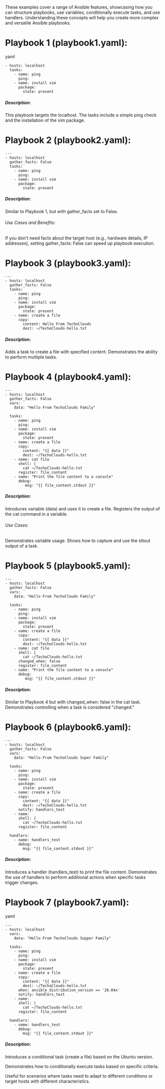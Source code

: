 These examples cover a range of Ansible features, showcasing how you can structure playbooks, use variables, conditionally execute tasks, and use handlers. Understanding these concepts will help you create more complex and versatile Ansible playbooks.

# Playbook 1 (playbook1.yaml):
yaml
```
- hosts: localhost
  tasks:
    - name: ping
      ping:
    - name: install vim
      package:
        state: present
```
##### Description:

This playbook targets the localhost.
The tasks include a simple ping check and the installation of the vim package.

# Playbook 2 (playbook2.yaml):

```
---
- hosts: localhost
  gather_facts: False
  tasks:
    - name: ping
      ping:
    - name: install vim
      package:
        state: present
```
##### Description:

Similar to Playbook 1, but with gather_facts set to False.
###### Use Cases and Benefits:

If you don't need facts about the target host (e.g., hardware details, IP addresses), setting gather_facts: False can speed up playbook execution.
# Playbook 3 (playbook3.yaml):

```
---
- hosts: localhost
  gather_facts: False
  tasks:
    - name: ping
      ping:
    - name: install vim
      package:
        state: present
    - name: create a file
      copy:
        content: Hello From TechoClouds
        dest: ~/TechoClouds-hello.txt
```
##### Description:

Adds a task to create a file with specified content.
Demonstrates the ability to perform multiple tasks.

# Playbook 4 (playbook4.yaml):

```
---
- hosts: localhost
  gather_facts: False
  vars:
    data: "Hello From TechoClouds Family"

  tasks:
    - name: ping
      ping:
    - name: install vim
      package:
        state: present
    - name: create a file
      copy:
        content: "{{ data }}"
        dest: ~/TechoClouds-hello.txt
    - name: cat file
      shell: |
        cat ~/TechoClouds-hello.txt
      register: file_content
    - name: "Print the file content to a console"
      debug:
         msg: "{{ file_content.stdout }}"
```
##### Description:

Introduces variable (data) and uses it to create a file.
Registers the output of the cat command in a variable.
###### Use Cases:

Demonstrates variable usage.
Shows how to capture and use the sttout output of a task.
# Playbook 5 (playbook5.yaml):

```
---
- hosts: localhost
  gather_facts: False
  vars:
    data: "Hello From TechoClouds Family"

  tasks:
    - name: ping
      ping:
    - name: install vim
      package:
        state: present
    - name: create a file
      copy:
        content: "{{ data }}"
        dest: ~/TechoClouds-hello.txt
    - name: cat file
      shell: |
        cat ~/TechoClouds-hello.txt
      changed_when: false
      register: file_content
    - name: "Print the file content to a console"
      debug:
         msg: "{{ file_content.stdout }}"
```
##### Description:

Similar to Playbook 4 but with changed_when: false in the cat task.
Demonstrates controlling when a task is considered "changed."
# Playbook 6 (playbook6.yaml):

```
---
- hosts: localhost
  gather_facts: False
  vars:
    data: "Hello From TechoClouds Super Family"

  tasks:
    - name: ping
      ping:
    - name: install vim
      package:
        state: present
    - name: create a file
      copy:
        content: "{{ data }}"
        dest: ~/TechoClouds-hello.txt
      notify: handlers_test
    - name: 
      shell: |
        cat ~/TechoClouds-hello.txt
      register: file_content
      
  handlers:
    - name: handlers_test
      debug:
        msg: "{{ file_content.stdout }}"
```
##### Description:

Introduces a handler (handlers_test) to print the file content.
Demonstrates the use of handlers to perform additional actions when specific tasks trigger changes.
# Playbook 7 (playbook7.yaml):
yaml
```
---
- hosts: localhost
  vars:
    data: "Hello From TechoClouds Supper Family"

  tasks:
    - name: ping
      ping:
    - name: install vim
      package:
        state: present
    - name: create a file
      copy:
        content: "{{ data }}"
        dest: ~/TechoClouds-hello.txt
      when: ansible_distribution_version == '20.04x'
      notify: handlers_test
    - name: 
      shell: |
        cat ~/TechoClouds-hello.txt
      register: file_content
      
  handlers:
    - name: handlers_test
      debug:
        msg: "{{ file_content.stdout }}"
```
##### Description:

Introduces a conditional task (create a file) based on the Ubuntu version.

Demonstrates how to conditionally execute tasks based on specific criteria.

Useful for scenarios where tasks need to adapt to different conditions or target hosts with different characteristics.
